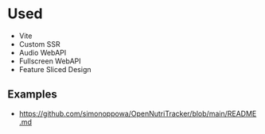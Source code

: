 # Used

- Vite
- Custom SSR
- Audio WebAPI
- Fullscreen WebAPI
- Feature Sliced Design


## Examples 

- https://github.com/simonoppowa/OpenNutriTracker/blob/main/README.md
